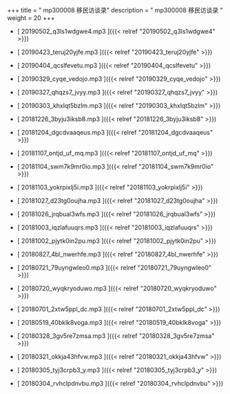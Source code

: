 +++
title = "  mp300008 移民访谈录"
description = "  mp300008 移民访谈录  "
weight = 20
+++



* [ 20190502_q3ls1wdgwe4.mp3 ]({{< relref "20190502_q3ls1wdgwe4" >}})


* [ 20190423_teruj20yjfe.mp3 ]({{< relref "20190423_teruj20yjfe" >}})


* [ 20190404_qcslfevetu.mp3 ]({{< relref "20190404_qcslfevetu" >}})


* [ 20190329_cyqe_vedojo.mp3 ]({{< relref "20190329_cyqe_vedojo" >}})


* [ 20190327_qhqzs7_jvyy.mp3 ]({{< relref "20190327_qhqzs7_jvyy" >}})


* [ 20190303_khxlqt5bzlm.mp3 ]({{< relref "20190303_khxlqt5bzlm" >}})


* [ 20181226_3byju3iksb8.mp3 ]({{< relref "20181226_3byju3iksb8" >}})


* [ 20181204_dgcdvaaqeus.mp3 ]({{< relref "20181204_dgcdvaaqeus" >}})


* [ 20181107_ontjd_uf_mq.mp3 ]({{< relref "20181107_ontjd_uf_mq" >}})


* [ 20181104_swm7k9mr0io.mp3 ]({{< relref "20181104_swm7k9mr0io" >}})


* [ 20181103_yokrpixlj5i.mp3 ]({{< relref "20181103_yokrpixlj5i" >}})


* [ 20181027_d23tg0oujha.mp3 ]({{< relref "20181027_d23tg0oujha" >}})


* [ 20181026_jrqbual3wfs.mp3 ]({{< relref "20181026_jrqbual3wfs" >}})


* [ 20181003_iqzlafuuqrs.mp3 ]({{< relref "20181003_iqzlafuuqrs" >}})


* [ 20181002_pjytk0in2pu.mp3 ]({{< relref "20181002_pjytk0in2pu" >}})


* [ 20180827_4bl_nwerhfe.mp3 ]({{< relref "20180827_4bl_nwerhfe" >}})


* [ 20180721_79uyngwleo0.mp3 ]({{< relref "20180721_79uyngwleo0" >}})


* [ 20180720_wyqkryoduwo.mp3 ]({{< relref "20180720_wyqkryoduwo" >}})


* [ 20180701_2xtw5ppl_dc.mp3 ]({{< relref "20180701_2xtw5ppl_dc" >}})


* [ 20180519_40bklk8voga.mp3 ]({{< relref "20180519_40bklk8voga" >}})


* [ 20180328_3gv5re7zmsa.mp3 ]({{< relref "20180328_3gv5re7zmsa" >}})


* [ 20180321_okkja43hfvw.mp3 ]({{< relref "20180321_okkja43hfvw" >}})


* [ 20180305_tyj3crpb3_y.mp3 ]({{< relref "20180305_tyj3crpb3_y" >}})


* [ 20180304_rvhclpdnvbu.mp3 ]({{< relref "20180304_rvhclpdnvbu" >}})

